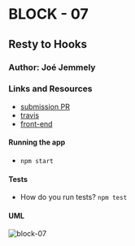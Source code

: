 # BLOCK - 07

## Resty to Hooks

### Author: Joé Jemmely

### Links and Resources

- [submission PR](https://github.com/401-advanced-javascript-joejemmely/block-07/pull/1)
- [travis](https://travis-ci.com/401-advanced-javascript-joejemmely/block-07)
- [front-end](https://submission.d397hhiv1k67mv.amplifyapp.com/)

#### Running the app

- `npm start`

#### Tests

- How do you run tests? `npm test`

#### UML

![block-07](https://www.plantuml.com/plantuml/png/0/TP1D2i9038NtESM0Es70dL0e-8CYhaIzG6s3LgUJEfEA8jx5itWofzCVA-WkxoKaxyl8ScIuo9JOAOfFSZ04Y5LahHZdkRZ3ev4BZ18qbLDRwzbcU-lEpCbaJd-CfILT6-q8SREcisLAcl7AAqENr9rvFUyWH1YwS8nXwEgUA8mAB9jKxxtCa0-KT1s3vm8jJoYvVTis9sqneDqHO_PPIZOf-pLKAtqKgB1ANV9qP4a3db7Ati_Su87_TfixrHC0HgWJz_et 'block-07')
